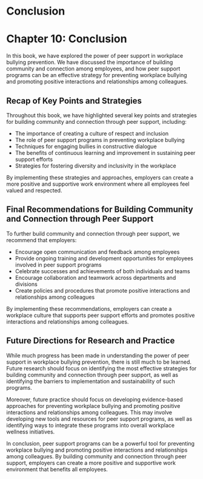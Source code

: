 # Conclusion

Chapter 10: Conclusion
======================

In this book, we have explored the power of peer support in workplace bullying prevention. We have discussed the importance of building community and connection among employees, and how peer support programs can be an effective strategy for preventing workplace bullying and promoting positive interactions and relationships among colleagues.

Recap of Key Points and Strategies
----------------------------------

Throughout this book, we have highlighted several key points and strategies for building community and connection through peer support, including:

* The importance of creating a culture of respect and inclusion
* The role of peer support programs in preventing workplace bullying
* Techniques for engaging bullies in constructive dialogue
* The benefits of continuous learning and improvement in sustaining peer support efforts
* Strategies for fostering diversity and inclusivity in the workplace

By implementing these strategies and approaches, employers can create a more positive and supportive work environment where all employees feel valued and respected.

Final Recommendations for Building Community and Connection through Peer Support
--------------------------------------------------------------------------------

To further build community and connection through peer support, we recommend that employers:

* Encourage open communication and feedback among employees
* Provide ongoing training and development opportunities for employees involved in peer support programs
* Celebrate successes and achievements of both individuals and teams
* Encourage collaboration and teamwork across departments and divisions
* Create policies and procedures that promote positive interactions and relationships among colleagues

By implementing these recommendations, employers can create a workplace culture that supports peer support efforts and promotes positive interactions and relationships among colleagues.

Future Directions for Research and Practice
-------------------------------------------

While much progress has been made in understanding the power of peer support in workplace bullying prevention, there is still much to be learned. Future research should focus on identifying the most effective strategies for building community and connection through peer support, as well as identifying the barriers to implementation and sustainability of such programs.

Moreover, future practice should focus on developing evidence-based approaches for preventing workplace bullying and promoting positive interactions and relationships among colleagues. This may involve developing new tools and resources for peer support programs, as well as identifying ways to integrate these programs into overall workplace wellness initiatives.

In conclusion, peer support programs can be a powerful tool for preventing workplace bullying and promoting positive interactions and relationships among colleagues. By building community and connection through peer support, employers can create a more positive and supportive work environment that benefits all employees.